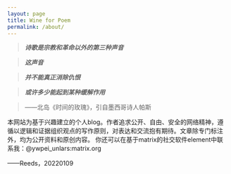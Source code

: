```yaml
---
layout: page
title: Wine for Poem
permalink: /about/
---
```



>***诗歌是宗教和革命以外的第三种声音***

>***这声音***

>***并不能真正消除仇恨***

>***或许多少能起到某种缓解作用***

>——北岛《时间的玫瑰》，引自墨西哥诗人帕斯
 
本网站为基于兴趣建立的个人blog。作者追求公开、自由、安全的网络精神，遵循以逻辑和证据组织观点的写作原则，对表达和交流抱有期待。文章除专门标注外，均为公开资料和原创内容。
你还可以在基于matrix的社交软件element中联系我：@ywpei_unlars:matrix.org
  
  ——Reeds，20220109
